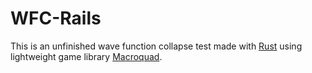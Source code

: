 # WFC-Rails

This is an unfinished wave function collapse test made with [Rust](https://www.rust-lang.org/) using lightweight game library [Macroquad](https://macroquad.rs/).
